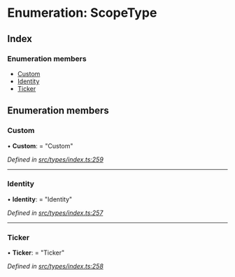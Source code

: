 # Enumeration: ScopeType

## Index

### Enumeration members

* [Custom](scopetype.md#custom)
* [Identity](scopetype.md#identity)
* [Ticker](scopetype.md#ticker)

## Enumeration members

###  Custom

• **Custom**: = "Custom"

*Defined in [src/types/index.ts:259](https://github.com/PolymathNetwork/polymesh-sdk/blob/c77f6a3e/src/types/index.ts#L259)*

___

###  Identity

• **Identity**: = "Identity"

*Defined in [src/types/index.ts:257](https://github.com/PolymathNetwork/polymesh-sdk/blob/c77f6a3e/src/types/index.ts#L257)*

___

###  Ticker

• **Ticker**: = "Ticker"

*Defined in [src/types/index.ts:258](https://github.com/PolymathNetwork/polymesh-sdk/blob/c77f6a3e/src/types/index.ts#L258)*
